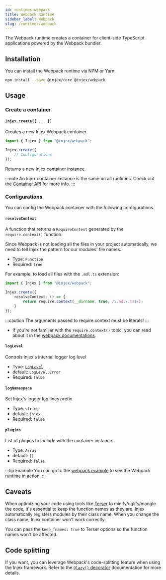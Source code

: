 ```yaml
---
id: runtimes-webpack
title: Webpack Runtime
sidebar_label: Webpack
slug: /runtimes/webpack
---
```


The Webpack runtime creates a container for client-side TypeScript applications powered by the Webpack bundler.

## Installation

You can install the Webpack runtime via NPM or Yarn.

```bash npm2yarn
npm install --save @injex/core @injex/webpack
```

## Usage

### Create a container

#### `Injex.create({ ... })`

Creates a new Injex Webpack container.

```typescript
import { Injex } from "@injex/webpack";

Injex.create({
    // Configurations
});
```

Returns a new Injex container instance.

:::note
An Injex container instance is the same on all runtimes. Check out the [Container API](/docs/api/core/container) for more info.
:::

### Configurations

You can config the Webpack container with the following configurations.

#### `resolveContext`

A function that returns a `RequireContext` generated by the `require.context()` function.  

Since Webpack is not loading all the files in your project automatically, we need to tell Injex the pattern for our modules' file names.

* Type: `Function`
* Required: `true`

For example, to load all files with the `.mdl.ts` extension:

```typescript
import { Injex } from "@injex/webpack";

Injex.create({
    resolveContext: () => {
        return require.context(__dirname, true, /\.mdl\.ts$/);
    }
});
```

:::caution
The arguments passed to require.context must be literals!
:::

- If you're not familiar with the `require.context()` topic, you can read about it in the [webpack documentations](https://webpack.js.org/guides/dependency-management/#requirecontext).

#### `logLevel`

Controls Injex's internal logger log level

* Type: [`LogLevel`](/docs/api/core/enums-interfaces#loglevel)
* default: `LogLevel.Error`
* Required: `false`

#### `logNamespace`

Set Injex's logger log lines prefix

* Type: `string`
* default: `Injex`
* Required: `false`

#### `plugins`

List of plugins to include with the container instance.

* Type: `Array`
* default: `[]`
* Required: `false`

:::tip Example
You can go to the [webpack example](/docs/examples#webpack-runtime-example) to see the Webpack runtime in action.
:::

## Caveats

When optimizing your code using tools like [Terser](https://github.com/terser/terser) to minify/uglify/mangle the code, it's essential to keep the function names as they are. Injex automatically registers modules by their class name. When you change the class name, Injex container won't work correctly.

You can pass the `keep_fnames: true` to Terser options so the function names won't be affected.

## Code splitting

If you want, you can leverage Webpack's code-splitting feature when using the Injex framework. Refer to the [`@lazy()` decorator](/docs/api/core/decorators/lazy) documentation for more details.